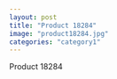 ```yaml
---
layout: post
title: "Product 18284"
image: "product18284.jpg"
categories: "category1"
---
```

Product 18284
